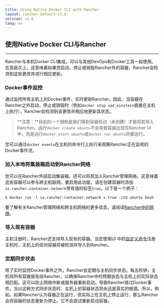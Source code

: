 ```yaml
---
title: Using Native Docker CLI with Rancher
layout: rancher-default-v1.6
version: v1.6
lang: en
---
```


## 使用Native Docker CLI与Rancher

------

Rancher与本机Docker CLI集成，可以与其他DevOps和Docker工具一起使用。在高层次上，这意味着如果您启动，停止或销毁Rancher外的容器，Rancher会检测到这些更改并进行相应更新。

### Docker事件监控

通过监控所有主机上的Docker事件，实时更新Rancher。因此，当容器在Rancher之外启动，停止或销毁时（例如`docker stop sad_einstein`直接在主机上执行），Rancher会检测到该更改并相应地更新其状态。

> **注意：**目前的一个限制是我们等到容器启动（未创建）才能将其导入Rancher。运行`docker create ubuntu`不会导致容器出现在Rancher UI中，而是运行`docker start ubuntu`或`docker run ubuntu`将要运行。

您可以通过`docker events`在主机的命令行上执行来观察Rancher正在监视的Docker事件流。

### 加入本地将集装箱启动到Rancher网络

您可以在Rancher外部启动集装箱，还可以将其加入Rancher管理网络。这意味着这些容器可以参与跨主机联网。要启用此功能，请在创建容器时添加`io.rancher.container.network`带有值的标签`true`。以下是一个例子：

```
$ docker run -l io.rancher.container.network = true -itd ubuntu bash
```

要了解有关Rancher管理网络和跨主机网络的更多信息，请阅读[Rancher中的网络](https://github.com/rancher/rancher.github.io/blob/master/rancher/v1.6/en/native-docker/%7B%7Bsite.baseurl%7D%7D/rancher/%7B%7Bpage.version%7D%7D/%7B%7Bpage.lang%7D%7D/rancher-services/networking)。

### 导入现有容器

主机注册时，Rancher还支持导入现有的容器。当您使用UI 中的[自定义命令](https://github.com/rancher/rancher.github.io/blob/master/rancher/v1.6/en/native-docker/%7B%7Bsite.baseurl%7D%7D/rancher/%7B%7Bpage.version%7D%7D/%7B%7Bpage.lang%7D%7D/hosts/custom)注册主机时，主机上的任何容器将被检测并导入到Rancher。

### 定期同步状态

除了实时监控Docker事件之外，Rancher会定期与主机同步状态。每五秒钟，主机将所有容器报告给Rancher，以确保Rancher中的预期状态与主机上的实际状态相匹配。这可以防止网络中断或服务器重新启动，导致Rancher错过Docker事件。当以这种方式同步状态时，主机上的容器状态将永远是真实的根源。所以，例如，如果Rancher认为容器正在运行，但实际上在主机上停止运行，那么Rancher会将容器的状态更新为停止。它不会尝试重新启动容器。